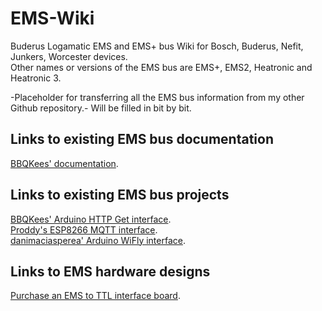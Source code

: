 # EMS-Wiki
Buderus Logamatic EMS and EMS+ bus Wiki for Bosch, Buderus, Nefit, Junkers, Worcester devices.<br>
Other names or versions of the EMS bus are EMS+, EMS2, Heatronic and Heatronic 3.

-Placeholder for transferring all the EMS bus information from my other Github repository.-
Will be filled in bit by bit.


## Links to existing EMS bus documentation
[BBQKees' documentation](https://github.com/bbqkees/Nefit-Buderus-EMS-bus-Arduino-Domoticz).

## Links to existing EMS bus projects
[BBQKees' Arduino HTTP Get interface](https://github.com/bbqkees/Nefit-Buderus-EMS-bus-Arduino-Domoticz).<br>
[Proddy's ESP8266 MQTT interface](https://github.com/proddy/EMS-ESP-Boiler).<br>
[danimaciasperea' Arduino WiFly interface](https://github.com/danimaciasperea/Calduino).<br>

## Links to EMS hardware designs
[Purchase an EMS to TTL interface board](https://shop.hotgoodies.nl/ems/).
